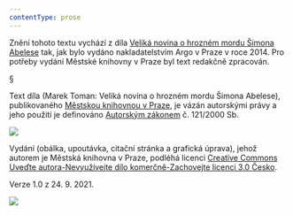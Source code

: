 ```yaml
---
contentType: prose
---
```


Znění tohoto textu vychází z díla [Veliká novina o hrozném mordu Šimona Abelese](https://search.mlp.cz/cz/titul/velika-novina-o-hroznem-mordu-simona-abelese/4086801/#book-content) tak, jak bylo vydáno nakladatelstvím Argo v Praze v roce 2014. Pro potřeby vydání Městské knihovny v Praze byl text redakčně zpracován.

§

Text díla (Marek Toman: Veliká novina o hrozném mordu Šimona Abelese), publikovaného [Městskou knihovnou v Praze](https://www.mlp.cz/cz/), je vázán autorskými právy a jeho použití je definováno [Autorským zákonem](https://www.mkcr.cz/predpisy-zakonu-709.html) č. 121/2000 Sb.

![](../Images/image001.jpg)

Vydání (obálka, upoutávka, citační stránka a grafická úprava), jehož autorem je Městská knihovna v Praze, podléhá licenci [Creative Commons Uveďte autora-Nevyužívejte dílo komerčně-Zachovejte licenci 3.0 Česko](https://creativecommons.org/licenses/by-nc-sa/3.0/cz/).

  

Verze 1.0 z 24. 9. 2021.

![](../Images/image002.jpg)
